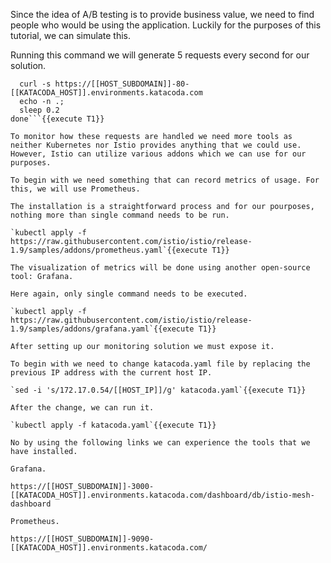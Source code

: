 Since the idea of A/B testing is to provide business value, we need to find people who would be using the application. Luckily for the purposes of this tutorial, we can simulate this.

Running this command we will generate 5 requests every second for our solution.

```while true; do
  curl -s https://[[HOST_SUBDOMAIN]]-80-[[KATACODA_HOST]].environments.katacoda.com
  echo -n .;
  sleep 0.2
done```{{execute T1}}

To monitor how these requests are handled we need more tools as neither Kubernetes nor Istio provides anything that we could use. However, Istio can utilize various addons which we can use for our purposes.

To begin with we need something that can record metrics of usage. For this, we will use Prometheus.

The installation is a straightforward process and for our pourposes, nothing more than single command needs to be run.

`kubectl apply -f https://raw.githubusercontent.com/istio/istio/release-1.9/samples/addons/prometheus.yaml`{{execute T1}}

The visualization of metrics will be done using another open-source tool: Grafana. 

Here again, only single command needs to be executed.

`kubectl apply -f https://raw.githubusercontent.com/istio/istio/release-1.9/samples/addons/grafana.yaml`{{execute T1}}

After setting up our monitoring solution we must expose it.

To begin with we need to change katacoda.yaml file by replacing the previous IP address with the current host IP.

`sed -i 's/172.17.0.54/[[HOST_IP]]/g' katacoda.yaml`{{execute T1}}

After the change, we can run it.

`kubectl apply -f katacoda.yaml`{{execute T1}}

No by using the following links we can experience the tools that we have installed.

Grafana.

https://[[HOST_SUBDOMAIN]]-3000-[[KATACODA_HOST]].environments.katacoda.com/dashboard/db/istio-mesh-dashboard

Prometheus.

https://[[HOST_SUBDOMAIN]]-9090-[[KATACODA_HOST]].environments.katacoda.com/

